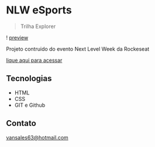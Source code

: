 # NLW eSports 

>Trilha Explorer

! [preview](./.github/preview.png)

Projeto contruido do
evento Next Level Week
da Rockeseat

[lique aqui para 
acessar](https://erisvan253031.github.io/SiteProjetoNLW/)

## Tecnologias 

- HTML
- CSS
- GIT e  Github

## Contato 

vansales63@hotmail.com
